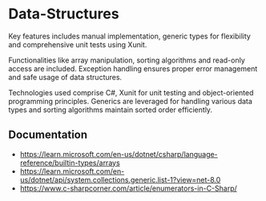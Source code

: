 # Data-Structures
  
  Key features includes manual implementation, generic types for flexibility and comprehensive unit tests using Xunit. 
  
  Functionalities like array manipulation, sorting algorithms and read-only access are included. Exception handling ensures proper error management and safe usage of data structures.

  Technologies used comprise C#, Xunit for unit testing and object-oriented programming principles. Generics are leveraged for handling various data types and sorting algorithms maintain sorted order efficiently.

  ## Documentation
  - https://learn.microsoft.com/en-us/dotnet/csharp/language-reference/builtin-types/arrays
  - https://learn.microsoft.com/en-us/dotnet/api/system.collections.generic.list-1?view=net-8.0
  - https://www.c-sharpcorner.com/article/enumerators-in-C-Sharp/
